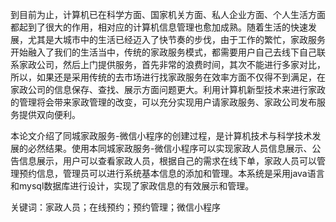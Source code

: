 
到目前为止，计算机已在科学方面、国家机关方面、私人企业方面、个人生活方面都起到了很大的作用，相对应的计算机信息管理也愈加成熟。随着生活的快速发展，尤其是大城市中的生活已经迈入了快节奏的步伐，由于工作的繁忙，家政服务开始融入了我们的生活当中，传统的家政服务模式，都需要用户自己去线下自己联系家政公司，然后上门提供服务，首先非常的浪费时间，其次不能进行多家对比，所以，如果还是采用传统的去市场进行找家政服务在效率方面不仅得不到满足，在家政公司的信息保存、查找、展示方面问题更大。利用计算机新型技术来进行家政的管理将会带来家政管理的改变，可以充分实现用户请家政服务、家政公司发布服务提供双向便利。

本论文介绍了同城家政服务-微信小程序的创建过程，是计算机技术与科学技术发展的必然结果。使用本同城家政服务-微信小程序可以实现家政人员信息展示、公告信息展示，用户可以查看家政人员，根据自己的需求在线下单，家政人员可以管理预约信息，管理员可以进行系统基本信息的添加和管理。本系统是采用java语言和mysql数据库进行设计，实现了家政信息的有效展示和管理。

关键词：家政人员；在线预约；预约管理；微信小程序
